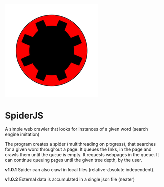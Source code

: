
<img src="spiderJS/spider.png" alt="" width="300"/>

# SpiderJS
A simple web crawler that looks for instances of a given word (search engine imitation)

The program creates a spider (multithreading on progress), that searches for a given word throughout a page. It queues the links, in the page and crawls them until the queue is empty. It requests webpages in the queue. It can continue queuing pages
until the given tree depth, by the user.

**v1.0.1** Spider can also crawl in local files (relative-absolute independent).

**v1.0.2** External data is accumulated in a single json file (neater)
